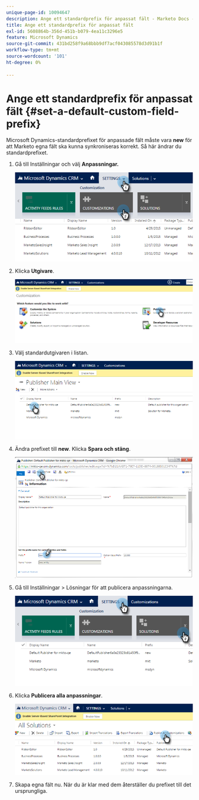 ```yaml
---
unique-page-id: 10094647
description: Ange ett standardprefix för anpassat fält - Marketo Docs - produktdokumentation
title: Ange ett standardprefix för anpassat fält
exl-id: 5608864b-356d-451b-b079-4ea11c3296e5
feature: Microsoft Dynamics
source-git-commit: 431bd258f9a68bbb9df7acf043085578d3d91b1f
workflow-type: tm+mt
source-wordcount: '101'
ht-degree: 0%

---
```


# Ange ett standardprefix för anpassat fält {#set-a-default-custom-field-prefix}

Microsoft Dynamics-standardprefixet för anpassade fält måste vara **new** för att Marketo egna fält ska kunna synkroniseras korrekt. Så här ändrar du standardprefixet.

1. Gå till Inställningar och välj **Anpassningar.**

   ![](assets/image2015-10-9-11-3a18-3a8.png)

1. Klicka **Utgivare**.

   ![](assets/image2015-10-9-11-3a19-3a39.png)

1. Välj standardutgivaren i listan.

   ![](assets/image2015-10-9-11-3a2-3a45.png)

1. Ändra prefixet till **new**. Klicka **Spara och stäng**.

   ![](assets/image2015-10-9-11-3a9-3a17.png)

1. Gå till Inställningar > Lösningar för att publicera anpassningarna.

   ![](assets/image2015-10-9-11-3a12-3a43.png)

1. Klicka **Publicera alla anpassningar**.

   ![](assets/image2015-10-9-11-3a14-3a42.png)

1. Skapa egna fält nu. När du är klar med dem återställer du prefixet till det ursprungliga.
